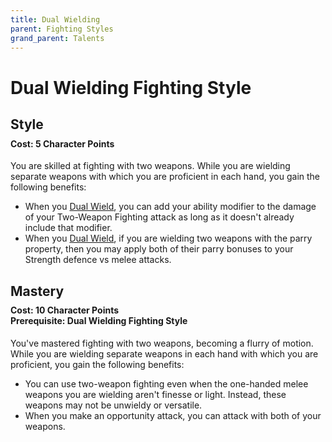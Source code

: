 ```yaml
---
title: Dual Wielding
parent: Fighting Styles
grand_parent: Talents
---
```


# Dual Wielding Fighting Style

## Style

<div style="margin-top:-10px;"></div>

#### **Cost:** 5 Character Points
You are skilled at fighting with two weapons. While you are wielding separate weapons with which you are proficient in each hand, you gain the following benefits:
* When you [Dual Wield](https://stormchaserroleplaying.com/stormchaserRPG/Combat/Melee/Dual/), you can add your ability modifier to the damage of your Two-Weapon Fighting attack as long as it doesn't already include that modifier.
* When you [Dual Wield](https://stormchaserroleplaying.com/stormchaserRPG/Combat/Melee/Dual/), if you are wielding two weapons with the parry property, then you may apply both of their parry bonuses to your Strength defence vs melee attacks.

## Mastery

<div style="margin-top:-10px;"></div>

#### **Cost:** 10 Character Points<br>**Prerequisite:** Dual Wielding Fighting Style
You've mastered fighting with two weapons, becoming a flurry of motion. While you are wielding separate weapons in each hand with which you are proficient, you gain the following benefits:
* You can use two-weapon fighting even when the one-handed melee weapons you are wielding aren't finesse or light. Instead, these weapons may not be unwieldy or versatile.
* When you make an opportunity attack, you can attack with both of your weapons.
